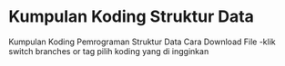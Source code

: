 # Kumpulan Koding Struktur Data
Kumpulan Koding Pemrograman Struktur Data 
Cara Download File 
-klik switch branches or tag pilih koding yang di ingginkan
